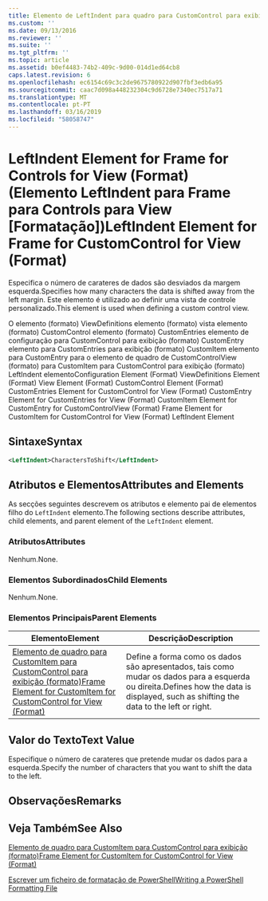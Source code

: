 ```yaml
---
title: Elemento de LeftIndent para quadro para CustomControl para exibição (formato) | Documentos da Microsoft
ms.custom: ''
ms.date: 09/13/2016
ms.reviewer: ''
ms.suite: ''
ms.tgt_pltfrm: ''
ms.topic: article
ms.assetid: b0ef4483-74b2-409c-9d00-014d1ed64cb8
caps.latest.revision: 6
ms.openlocfilehash: ec6154c69c3c2de9675780922d907fbf3edb6a95
ms.sourcegitcommit: caac7d098a448232304c9d6728e7340ec7517a71
ms.translationtype: MT
ms.contentlocale: pt-PT
ms.lasthandoff: 03/16/2019
ms.locfileid: "58058747"
---
```

# <a name="leftindent-element-for-frame-for-customcontrol-for-view-format"></a><span data-ttu-id="c5727-102">LeftIndent Element for Frame for Controls for View (Format) (Elemento LeftIndent para Frame para Controls para View [Formatação])</span><span class="sxs-lookup"><span data-stu-id="c5727-102">LeftIndent Element for Frame for CustomControl for View (Format)</span></span>

<span data-ttu-id="c5727-103">Especifica o número de carateres de dados são desviados da margem esquerda.</span><span class="sxs-lookup"><span data-stu-id="c5727-103">Specifies how many characters the data is shifted away from the left margin.</span></span> <span data-ttu-id="c5727-104">Este elemento é utilizado ao definir uma vista de controle personalizado.</span><span class="sxs-lookup"><span data-stu-id="c5727-104">This element is used when defining a custom control view.</span></span>

<span data-ttu-id="c5727-105">O elemento (formato) ViewDefinitions elemento (formato) vista elemento (formato) CustomControl elemento (formato) CustomEntries elemento de configuração para CustomControl para exibição (formato) CustomEntry elemento para CustomEntries para exibição (formato) CustomItem elemento para CustomEntry para o elemento de quadro de CustomControlView (formato) para CustomItem para CustomControl para exibição (formato) LeftIndent elemento</span><span class="sxs-lookup"><span data-stu-id="c5727-105">Configuration Element (Format) ViewDefinitions Element (Format) View Element (Format) CustomControl Element (Format) CustomEntries Element for CustomControl for View (Format) CustomEntry Element for CustomEntries for View (Format) CustomItem Element for CustomEntry for CustomControlView (Format) Frame Element for CustomItem for CustomControl for View (Format) LeftIndent Element</span></span>

## <a name="syntax"></a><span data-ttu-id="c5727-106">Sintaxe</span><span class="sxs-lookup"><span data-stu-id="c5727-106">Syntax</span></span>

```xml
<LeftIndent>CharactersToShift</LeftIndent>
```

## <a name="attributes-and-elements"></a><span data-ttu-id="c5727-107">Atributos e Elementos</span><span class="sxs-lookup"><span data-stu-id="c5727-107">Attributes and Elements</span></span>

<span data-ttu-id="c5727-108">As secções seguintes descrevem os atributos e elemento pai de elementos filho do `LeftIndent` elemento.</span><span class="sxs-lookup"><span data-stu-id="c5727-108">The following sections describe attributes, child elements, and parent element of the `LeftIndent` element.</span></span>

### <a name="attributes"></a><span data-ttu-id="c5727-109">Atributos</span><span class="sxs-lookup"><span data-stu-id="c5727-109">Attributes</span></span>

<span data-ttu-id="c5727-110">Nenhum.</span><span class="sxs-lookup"><span data-stu-id="c5727-110">None.</span></span>

### <a name="child-elements"></a><span data-ttu-id="c5727-111">Elementos Subordinados</span><span class="sxs-lookup"><span data-stu-id="c5727-111">Child Elements</span></span>

<span data-ttu-id="c5727-112">Nenhum.</span><span class="sxs-lookup"><span data-stu-id="c5727-112">None.</span></span>

### <a name="parent-elements"></a><span data-ttu-id="c5727-113">Elementos Principais</span><span class="sxs-lookup"><span data-stu-id="c5727-113">Parent Elements</span></span>

|<span data-ttu-id="c5727-114">Elemento</span><span class="sxs-lookup"><span data-stu-id="c5727-114">Element</span></span>|<span data-ttu-id="c5727-115">Descrição</span><span class="sxs-lookup"><span data-stu-id="c5727-115">Description</span></span>|
|-------------|-----------------|
|[<span data-ttu-id="c5727-116">Elemento de quadro para CustomItem para CustomControl para exibição (formato)</span><span class="sxs-lookup"><span data-stu-id="c5727-116">Frame Element for CustomItem for CustomControl for View (Format)</span></span>](./frame-element-for-customitem-for-customcontrol-for-view-format.md)|<span data-ttu-id="c5727-117">Define a forma como os dados são apresentados, tais como mudar os dados para a esquerda ou direita.</span><span class="sxs-lookup"><span data-stu-id="c5727-117">Defines how the data is displayed, such as shifting the data to the left or right.</span></span>|

## <a name="text-value"></a><span data-ttu-id="c5727-118">Valor do Texto</span><span class="sxs-lookup"><span data-stu-id="c5727-118">Text Value</span></span>

<span data-ttu-id="c5727-119">Especifique o número de carateres que pretende mudar os dados para a esquerda.</span><span class="sxs-lookup"><span data-stu-id="c5727-119">Specify the number of characters that you want to shift the data to the left.</span></span>

## <a name="remarks"></a><span data-ttu-id="c5727-120">Observações</span><span class="sxs-lookup"><span data-stu-id="c5727-120">Remarks</span></span>

## <a name="see-also"></a><span data-ttu-id="c5727-121">Veja Também</span><span class="sxs-lookup"><span data-stu-id="c5727-121">See Also</span></span>

[<span data-ttu-id="c5727-122">Elemento de quadro para CustomItem para CustomControl para exibição (formato)</span><span class="sxs-lookup"><span data-stu-id="c5727-122">Frame Element for CustomItem for CustomControl for View (Format)</span></span>](./frame-element-for-customitem-for-customcontrol-for-view-format.md)

[<span data-ttu-id="c5727-123">Escrever um ficheiro de formatação de PowerShell</span><span class="sxs-lookup"><span data-stu-id="c5727-123">Writing a PowerShell Formatting File</span></span>](./writing-a-powershell-formatting-file.md)

